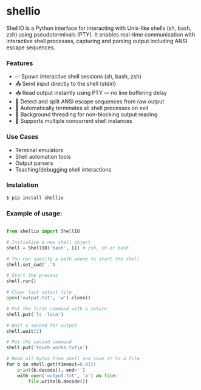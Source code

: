 # shellio

ShellIO is a Python interface for interacting with Unix-like shells (sh, bash, zsh) using pseudoterminals (PTY). It enables real-time communication with interactive shell processes, capturing and parsing output including ANSI escape sequences.

### Features
- ✅ Spawn interactive shell sessions (sh, bash, zsh)
- 📤 Send input directly to the shell (stdin)
- 📥 Read output instantly using PTY — no line buffering delay
- 🧩 Detect and split ANSI escape sequences from raw output
- 🧼 Automatically terminates all shell processes on exit
- 🧵 Background threading for non-blocking output reading
- 🔀 Supports multiple concurrent shell instances

### Use Cases
- Terminal emulators
- Shell automation tools
- Output parsers
- Teaching/debugging shell interactions

### Instalation

```bash
$ pip install shellio
```

### Example of usage:

```py

from shellio import ShellIO

# Initialize a new shell object
shell = ShellIO('bash', []) # zsh, sh or bash

# You can specify a path where to start the shell
shell.set_cwd('.')

# Start the process
shell.run()

# Clear last output file
open('output.txt', 'w').close()

# Put the first command with a return
shell.put('ls -la\n')

# Wait a second for output
shell.wait(2)

# Put the second command
shell.put('touch works.txt\n')

# Read all bytes from shell and save it to a file
for b in shell.get(timeout=0.01):
    print(b.decode(), end='')
    with open('output.txt', 'a') as file:
        file.write(b.decode())
            
```

